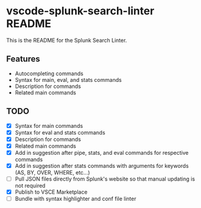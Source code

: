 # vscode-splunk-search-linter README

This is the README for the Splunk Search Linter.

## Features

- Autocompleting commands
- Syntax for main, eval, and stats commands
- Description for commands
- Related main commands

## TODO

- [X] Syntax for main commands
- [X] Syntax for eval and stats commands
- [X] Description for commands
- [X] Related main commands
- [X] Add in suggestion after pipe, stats, and eval commands for respective commands
- [X] Add in suggestion after stats commands with arguments for keywords (AS, BY, OVER, WHERE, etc...)
- [ ] Pull JSON files directly from Splunk's website so that manual updating is not required
- [X] Publish to VSCE Marketplace
- [ ] Bundle with syntax highlighter and conf file linter
